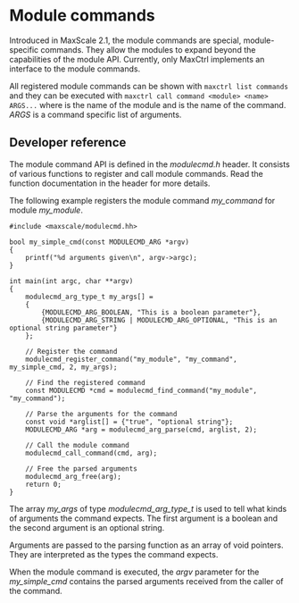 # Module commands

Introduced in MaxScale 2.1, the module commands are special, module-specific
commands. They allow the modules to expand beyond the capabilities of the module
API. Currently, only MaxCtrl implements an interface to the module commands.

All registered module commands can be shown with `maxctrl list commands` and
they can be executed with `maxctrl call command <module> <name> ARGS...` where
_<module>_ is the name of the module and _<name>_ is the name of the command.
_ARGS_ is a command specific list of arguments.

## Developer reference

The module command API is defined in the _modulecmd.h_ header. It consists of
various functions to register and call module commands. Read the function
documentation in the header for more details.

The following example registers the module command _my_command_ for module
_my_module_.

```
#include <maxscale/modulecmd.hh>

bool my_simple_cmd(const MODULECMD_ARG *argv)
{
    printf("%d arguments given\n", argv->argc);
}

int main(int argc, char **argv)
{
    modulecmd_arg_type_t my_args[] =
    {
        {MODULECMD_ARG_BOOLEAN, "This is a boolean parameter"},
        {MODULECMD_ARG_STRING | MODULECMD_ARG_OPTIONAL, "This is an optional string parameter"}
    };

    // Register the command
    modulecmd_register_command("my_module", "my_command", my_simple_cmd, 2, my_args);

    // Find the registered command
    const MODULECMD *cmd = modulecmd_find_command("my_module", "my_command");

    // Parse the arguments for the command
    const void *arglist[] = {"true", "optional string"};
    MODULECMD_ARG *arg = modulecmd_arg_parse(cmd, arglist, 2);

    // Call the module command
    modulecmd_call_command(cmd, arg);

    // Free the parsed arguments
    modulecmd_arg_free(arg);
    return 0;
}
```

The array _my_args_ of type _modulecmd_arg_type_t_ is used to tell what kinds of
arguments the command expects. The first argument is a boolean and the second
argument is an optional string.

Arguments are passed to the parsing function as an array of void pointers. They
are interpreted as the types the command expects.

When the module command is executed, the _argv_ parameter for the
_my_simple_cmd_ contains the parsed arguments received from the caller of the
command.
